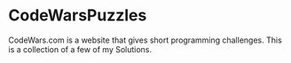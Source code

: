 # CodeWarsPuzzles
CodeWars.com is a website that gives short programming challenges. This is a collection of a few of my Solutions. 
